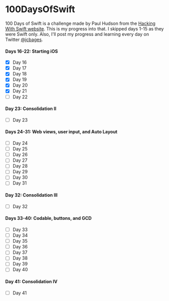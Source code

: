 # 100DaysOfSwift
100 Days of Swift is a challenge made by Paul Hudson from the [Hacking With Swift website](https://www.hackingwithswift.com). This is my progress into that.
I skipped days 1-15 as they were Swift only. Also, I'll post my progress and learning every day on Twitter [@jcbages](https://twitter.com/jcbages).

#### Days 16-22: Starting iOS
- [x] Day 16
- [x] Day 17
- [x] Day 18
- [x] Day 19
- [x] Day 20
- [x] Day 21
- [ ] Day 22

#### Day 23: Consolidation II
- [ ] Day 23

#### Days 24-31: Web views, user input, and Auto Layout
- [ ] Day 24
- [ ] Day 25
- [ ] Day 26
- [ ] Day 27
- [ ] Day 28
- [ ] Day 29
- [ ] Day 30
- [ ] Day 31

#### Day 32: Consolidation III
- [ ] Day 32

#### Days 33-40: Codable, buttons, and GCD
- [ ] Day 33
- [ ] Day 34
- [ ] Day 35
- [ ] Day 36
- [ ] Day 37
- [ ] Day 38
- [ ] Day 39
- [ ] Day 40

#### Day 41: Consolidation IV
- [ ] Day 41

